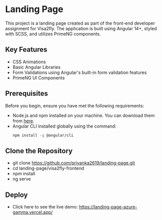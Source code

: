 # Landing Page

This project is a landing page created as part of the front-end developer assignment for Visa2fly. The application is built using Angular 14+, styled with SCSS, and utilizes PrimeNG components.

## Key Features

- CSS Animations
- Basic Angular Libraries
- Form Validations using Angular's built-in form validation features
- PrimeNG UI Components

## Prerequisites

Before you begin, ensure you have met the following requirements:

- Node.js and npm installed on your machine. You can download them from [here](https://nodejs.org/).
- Angular CLI installed globally using the command:
  ```bash
  npm install -g @angular/cli

## Clone the Repository
- git clone https://github.com/priyanka2619/landing-page.git
- cd landing-page/visa2fly-frontend
- npm install
- ng serve

## Deploy
- Click here to see the live demo: https://landing-page-azure-gamma.vercel.app/
